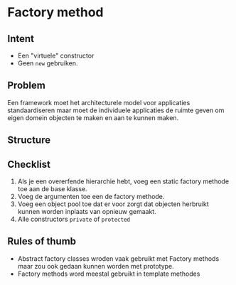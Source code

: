 # Factory method

## Intent
- Een "virtuele" constructor 
- Geen `new` gebruiken.

## Problem
Een framework moet het architecturele model voor applicaties standaardiseren maar moet de individuele applicaties de ruimte geven om eigen domein objecten te maken en aan te kunnen maken.

## Structure


## Checklist
1. Als je een overerfende hierarchie hebt, voeg een static factory methode toe aan de base klasse. 
2. Voeg de argumenten toe een de factory methode.
3. Voeg een object pool toe dat er voor zorgt dat objecten herbruikt kunnen worden inplaats van opnieuw gemaakt.
4. Alle constructors `private` of `protected`

## Rules of thumb
- Abstract factory classes wroden vaak gebruikt met Factory methods maar zou ook gedaan kunnen worden met prototype.
- Factory methods word meestal gebruikt in template methodes
